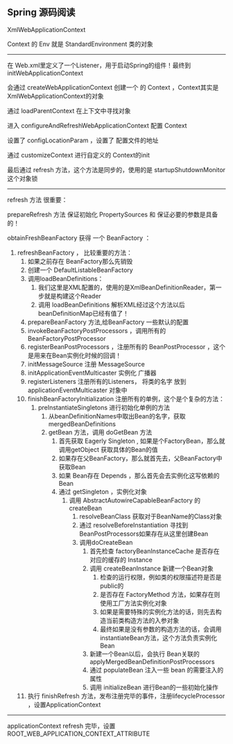 
## Spring 源码阅读

XmlWebApplicationContext 

Context 的 Env 就是 StandardEnvironment 类的对象

---

在 Web.xml里定义了一个Listener，用于启动Spring的组件！最终到 initWebApplicationContext

会通过 createWebApplicationContext 创建一个 的 Context ，Context其实是XmlWebApplicationContext的对象

通过 loadParentContext  在上下文中寻找对象

进入 configureAndRefreshWebApplicationContext 配置 Context 

设置了 configLocationParam ，设置了 配置文件的地址

通过 customizeContext 进行自定义的 Context的init

最后通过 refresh 方法，这个方法是同步的，使用的是 startupShutdownMonitor 这个对象锁

----

refresh 方法 很重要：

prepareRefresh 方法 保证初始化 PropertySources 和 保证必要的参数是具备的！

obtainFreshBeanFactory 获得 一个 BeanFactory ：

1. refreshBeanFactory ， 比较重要的方法：
    1. 如果之前存在 BeanFactory那么先销毁
    2. 创建一个 DefaultListableBeanFactory 
    3. 调用loadBeanDefinitions：
        1.  我们这里是XML配置的，使用的是XmlBeanDefinitionReader，第一步就是构建这个Reader
        2.  调用 loadBeanDefinitions 解析XML经过这个方法以后 beanDefinitionMap已经有值了！
    4. prepareBeanFactory 方法,给BeanFactory 一些默认的配置
    5. invokeBeanFactoryPostProcessors ，调用所有的 BeanFactoryPostProcessor 
    6. registerBeanPostProcessors ，注册所有的 BeanPostProcessor ，这个是用来在Bean实例化时候的回调！
    7. initMessageSource 注册 MessageSource 
    8. initApplicationEventMulticaster 实例化 广播器
    9. registerListeners 注册所有的Listeners， 将类的名字 放到 applicationEventMulticaster 对象中
    10. finishBeanFactoryInitialization 注册所有的单例，这个是个复杂的方法：
        1. preInstantiateSingletons 进行初始化单例的方法
            1. 从beanDefinitionNames中取出Bean的名字，获取 mergedBeanDefinitions
            2. getBean 方法，调用 doGetBean 方法
                1. 首先获取 Eagerly Singleton , 如果是个FactoryBean，那么就调用getObject 获取具体的Bean的值
                2. 如果存在父BeanFactory，那么就首先去，父BeanFactory中获取Bean
                3. 如果 Bean存在 Depends ，那么首先会去实例化这写依赖的Bean
                4. 通过 getSingleton ，实例化对象
                    1. 调用 AbstractAutowireCapableBeanFactory 的 createBean 
                        1. resolveBeanClass 获取对于BeanName的Class对象
                        2. 通过 resolveBeforeInstantiation 寻找到 BeanPostProcessors如果存在从这里创建Bean
                        3. 调用doCreateBean
                            1. 首先检查 factoryBeanInstanceCache 是否存在 对应的缓存的 Instance 
                            2. 调用 createBeanInstance 新建一个Bean对象
                                1. 检查的运行权限，例如类的权限描述符是否是 public的
                                2. 是否存在 FactoryMethod 方法，如果存在则使用工厂方法实例化对象
                                3. 如果是需要特殊的实例化方法的话，则先去构造当前类构造方法的入参对象
                                4. 最终如果是没有参数的构造方法的话，会调用instantiateBean方法，这个方法负责实例化Bean
                            3. 新建一个Bean以后，会执行 Bean关联的 applyMergedBeanDefinitionPostProcessors 
                            4. 通过 populateBean 注入一些 bean 的需要注入的属性
                            5. 调用 initializeBean 进行Bean的一些初始化操作
    11. 执行 finishRefresh 方法，发布注册完毕的事件，注册lifecycleProcessor ，设置ApplicationContext
   
-----

applicationContext refresh 完毕，设置 ROOT_WEB_APPLICATION_CONTEXT_ATTRIBUTE

